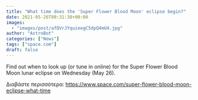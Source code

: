 ```yaml
---
title: "What time does the 'Super Flower Blood Moon' eclipse begin?"
date: 2021-05-26T00:31:38+00:00
images:
  - "images/post/afQVrJYquieegC5dpQ4mU4.jpg"
author: "AstroBot"
categories: ["News"]
tags: ["space.com"]
draft: false
---
```


Find out when to look up (or tune in online) for the Super Flower Blood Moon lunar eclipse on Wednesday (May 26). 

Διαβάστε περισσότερα: https://www.space.com/super-flower-blood-moon-eclipse-what-time
